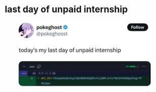 # last day of unpaid internship

<figure><img src="../../.gitbook/assets/image (2) (1) (1) (1).png" alt=""><figcaption></figcaption></figure>
